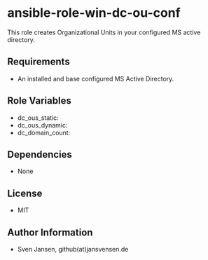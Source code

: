 # ansible-role-win-dc-ou-conf

This role creates Organizational Units in your configured MS active directory.

## Requirements

- An installed and base configured MS Active Directory.

## Role Variables

- dc_ous_static:
- dc_ous_dynamic:
- dc_domain_count:

## Dependencies

- None

## License

- MIT

## Author Information

- Sven Jansen, github(at)jansvensen.de

